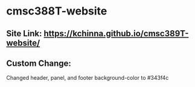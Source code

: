 # cmsc388T-website

## Site Link: https://kchinna.github.io/cmsc389T-website/

## Custom Change:
Changed header, panel, and footer background-color to #343f4c
